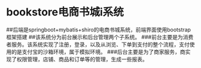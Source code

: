 # bookstore电商书城i系统
##后端是springboot+mybatis+shiro的电商书城系统，前端界面使用bootstrap框架搭建
##该系统分为前台展示和后台管理两个子系统。
###前台主要是为消费者服务。该系统实现了注册，登录，以及从浏览、下单到支付的整个流程，支付使用的是支付宝的沙箱环境，属于模拟环境。
###后台主要是为了商家服务，商实现了权限管理，店铺、商品和订单等的管理，生成一些报表。

